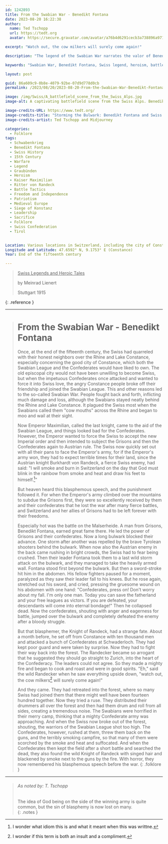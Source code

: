 ```yaml
---
id: 1242893
title: From the Swabian War - Benedikt Fontana
date: 2023-08-20 16:22:38
author:
  name: Ted Tschopp
  url: https://tedt.org
  avatar: https://secure.gravatar.com/avatar/a76b4d6291cecb3a738896a971bfb903?s=512&d=mp&r=g

excerpt: "Watch out, the cow milkers will surely come again!"

description: "The legend of the Swabian War narrates the valor of Benedikt Fontana and the Swiss Confederates in the face of Austrian aggression. The story combines elements of heroism, divine justice, and the battle for freedom."

keywords: "Swabian War, Benedikt Fontana, Swiss legend, heroism, battle, freedom, Austrian rule, divine justice, historical folklore"

layout: post

guid: 86a609c9-0b8e-4079-92be-07d9d778d0cb
permalink: /2023/08/20/2023-08-20-From-the-Swabian-War-Benedikt-Fontana/

image: /img/Swiss/A_battlefield_scene_from_the_Swiss_Alps.jpg
image-alt: A captivating battlefield scene from the Swiss Alps. Benedikt Fontana leads a group of resolute Swiss fighters, storming the bulwark with swords raised high, expressions fierce and determined. The backdrop portrays majestic mountains, clouded in the ominous smoke of the battlefield. The Swiss warriors' eyes gleam with determination and resolve as they fight for their freedom. Their armor glints in the fleeting sunlight, and their battle cries resonate with the passion for their land. The scene encapsulates the spirit, courage, and will of a people unyielding in their fight for independence. 

image-credits-URL: https://www.tedt.org/
image-credits-title: "Storming the Bulwark: Benedikt Fontana and Swiss Warriors' Fight for Freedom in the Swiss Alps"
image-credits-artist: Ted Tschopp and Midjourney

categories:
  - Folklore
tags:
  - Schwabenkrieg
  - Benedikt Fontana
  - Swiss History
  - 15th Century
  - Warfare
  - Legend
  - Graubünden
  - Heroism
  - Kaiser Maximilian
  - Ritter von Randeck
  - Battle Tactics
  - Freedom and Independence
  - Patriotism
  - Medieval Europe
  - Siege of Konstanz
  - Leadership
  - Sacrifice
  - Folklore
  - Swiss Confederation
  - Tirol
 

Location: Various locations in Switzerland, including the city of Constance
Longitude and Latitude: 47.6592° N, 9.1753° E (Constance)
Year: End of the fifteenth century

---
```


> <ins> Swiss Legends and Heroic Tales</ins>
> 
> by Meinrad Lienert
> 
> Stuttgart 1915
>
{: .reference }

---

> # From the Swabian War - Benedikt Fontana
>
>Once, at the end of the fifteenth century, the Swiss had quarreled with their honest neighbors over the Rhine and Lake Constance, especially concerning the good city of Constance, which both the Swabian League and the Confederates would have liked to own. The old episcopal city would not have been unwilling to become Swiss, but when the impetuous Confederates once attacked and wanted to force it into Swiss love, the angry Constance people broke off their friendship and joined the Swabian League. This and other reasons led to the so-called Swabian War. People fought back and forth, inflicting much damage and loss, although the Swabians stayed neatly behind the Rhine and Lake Constance. It plagued the Swiss most when the Swabians called them "cow mouths" across the Rhine and began to moo and wail at their sight.
>
> Now Emperor Maximilian, called the last knight, came to the aid of the Swabian League, and things looked bad for the Confederates. However, the Emperor wanted to force the Swiss to accept the new Imperial order and then intended to subject the Grisons and then the Confederates again to Austrian rule. The Swiss now quickly set out with all their pans to face the Emperor's army, for if the Emperor's army won, they had to expect terrible times for their land, since the Austrian knight Burkhardt von Randeck, a fierce Swiss enemy, had said: "I will smoke and burn in Switzerland on the day that God must blink in the rainbow from smoke and heat and draw his feet to himself.[^1]"
>
>But heaven heard this blasphemous speech, and the punishment followed it. For when the Emperor's army climbed over the mountains to subdue the Grisons first, they were so excellently received by them and their confederates that he lost the war after many fierce battles, and Switzerland and her allies of Grisons had to be left forever with their freedoms.
>
>Especially hot was the battle on the Malserheide. A man from Grisons, Benedikt Fontana, earned great fame there. He led the power of Grisons and their confederates. Now a long bulwark blocked their advance. One storm after another was repelled by the brave Tyrolean shooters behind the bulwark. When now also the Austrian enemy in the back came rushing in bright crowds, the Swiss had to fear being crushed. Then their leader Fontana took them to a last wild storm attack on the bulwark, and they managed to take the heavily armed wall. Fontana stood first beyond the bulwark. But then a sword-stroke hit him in the abdomen. His fellow fighters paused for a moment, paralyzed as they saw their leader fall to his knees. But he rose again, stretched out his sword, and cried, pressing the gruesome wound on his abdomen with one hand: "Confederates, press on! Don't worry about my fall. I'm only one man. Today you can save the fatherland and your free leagues as victors. If you are defeated, your descendants will come into eternal bondage!" Then he collapsed dead. Now the confederates, shouting with anger and eagerness for battle, jumped over the bulwark and completely defeated the enemy after a bloody struggle.
>
>But that blasphemer, the Knight of Randeck, had a strange fate. About a month before, he set off from Constance with ten thousand men and attacked a bunch of Confederates at Schwaderloch. They had kept poor guard and were taken by surprise. Now they had to fight their way back into the forest. The Randecker became so arrogant that he suggested they should go straight to Zurich, into the heart of the Confederacy. The leaders could not agree. So they made a mighty fire and began to cook and roast and were in good spirits. "Eh," said the wild Randecker when he saw everything upside down, "watch out, the cow milkers[^2] will surely come again!"
>
>And they came. They had retreated into the forest, where so many Swiss had joined them that there might well have been fourteen hundred together. Now they tried a ruse. They distributed their drummers all over the forest and then had them drum and roll from all sides, creating a tremendous noise. The Swabians were horrified in their merry camp, thinking that a mighty Confederate army was approaching. And when the Swiss now broke out of the forest, shouting, the warriors of the Swabian League shot too high. The Confederates, however, rushed at them, threw them back on the guns, and the terribly smoking campfire, so that many of them were scorched by the smoke and heat and suffocated. And when the Confederates then kept the field after a short battle and searched the dead, they also found the wild Knight of Randeck with singed hair and blackened by smoke next to the guns by the fire. With horror, they now remembered his blasphemous speech before the war.
{: .folklore }

---

> ###### As noted by: T. Tschopp
> 
> The idea of God being on the side of the winning army is quite common, but the sin of blasphemy is now lost on many.  
{: .notes }

[^1]: I wonder what idiom this is and what it meant when this was writtne. 

[^2]: I wonder if this term is both an insult and a compliment.